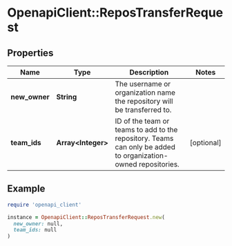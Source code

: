 # OpenapiClient::ReposTransferRequest

## Properties

| Name | Type | Description | Notes |
| ---- | ---- | ----------- | ----- |
| **new_owner** | **String** | The username or organization name the repository will be transferred to. |  |
| **team_ids** | **Array&lt;Integer&gt;** | ID of the team or teams to add to the repository. Teams can only be added to organization-owned repositories. | [optional] |

## Example

```ruby
require 'openapi_client'

instance = OpenapiClient::ReposTransferRequest.new(
  new_owner: null,
  team_ids: null
)
```

